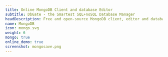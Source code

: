 ```yaml
---
title: Online MongoDB Client and database Editor
subtitle: DbGate - the Smartest SQL+noSQL Database Manager
headDescription: Free and open-source MongoDB client, editor and database manager. Web application or desktop app for Linux, Windows, MacOS.
name: MongoDB
icon: mongo.svg
weight: 6
mongo: true
online_demo: true
screenshot: mongosave.png
---
```

